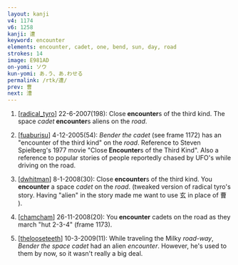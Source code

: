```yaml
---
layout: kanji
v4: 1174
v6: 1258
kanji: 遭
keyword: encounter
elements: encounter, cadet, one, bend, sun, day, road
strokes: 14
image: E981AD
on-yomi: ソウ
kun-yomi: あ.う、あ.わせる
permalink: /rtk/遭/
prev: 曹
next: 漕
---
```


1) [<a href="http://kanji.koohii.com/profile/radical_tyro">radical_tyro</a>] 22-6-2007(198): Close<strong> encounter</strong>s of the third kind. The space <em>cadet</em><strong> encounter</strong>s aliens on the <em>road</em>.

2) [<a href="http://kanji.koohii.com/profile/fuaburisu">fuaburisu</a>] 4-12-2005(54): <em>Bender the cadet</em> (see frame 1172) has an &quot;encounter of the third kind&quot; on the <em>road</em>. Reference to Steven Spielberg&#039;s 1977 movie &quot;Close<strong> Encounter</strong>s of the Third Kind&quot;. Also a reference to popular stories of people reportedly chased by UFO&#039;s while driving on the road.

3) [<a href="http://kanji.koohii.com/profile/dwhitman">dwhitman</a>] 8-1-2008(30): Close<strong> encounter</strong>s of the third kind. You<strong> encounter</strong> a space <em>cadet</em> on the <em>road</em>. (tweaked version of radical tyro&#039;s story. Having &quot;alien&quot; in the story made me want to use 玄 in place of 曹 ).

4) [<a href="http://kanji.koohii.com/profile/chamcham">chamcham</a>] 26-11-2008(20): You<strong> encounter</strong> cadets on the road as they march &quot;hut 2-3-4&quot; (frame 1173).

5) [<a href="http://kanji.koohii.com/profile/thelooseteeth">thelooseteeth</a>] 10-3-2009(11): While traveling the Milky <em>road-way</em>, <em>Bender the space cadet</em> had an alien <em>encounter</em>. However, he&#039;s used to them by now, so it wasn&#039;t really a big deal.


